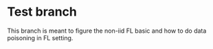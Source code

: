 # Test branch

This branch is meant to figure the non-iid FL basic and how to do data poisoning in FL setting.